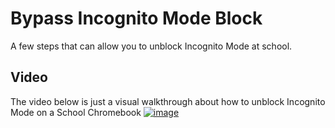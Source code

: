# Bypass Incognito Mode Block

A few steps that can allow you to unblock Incognito Mode at school.

## Video

The video below is just a visual walkthrough about how to unblock Incognito Mode on a School Chromebook
[![image](https://user-images.githubusercontent.com/63011256/234868669-91a005d5-e26a-46ac-9d79-2c44f7407dc3.png)](js/run.js)
